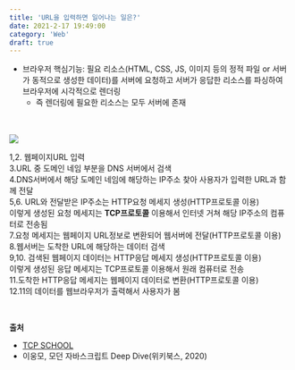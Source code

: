 ```yaml
---
title: 'URL을 입력하면 일어나는 일은?'
date: 2021-2-17 19:49:00
category: 'Web'
draft: true
---
```


- 브라우저 핵심기능: 필요 리소스(HTML, CSS, JS, 이미지 등의 정적 파일 or 서버가 동적으로 생성한 데이터)를 서버에 요청하고 서버가 응답한 리소스를 파싱하여 브라우저에 시각적으로 렌더링
  - 즉 렌더링에 필요한 리소스는 모두 서버에 존재
  
<p> 
<br />
<br />
<img src="https://user-images.githubusercontent.com/60782131/108205236-1c48c280-7168-11eb-925a-d580162346f7.png">

1,2. 웹페이지URL 입력  
3.URL 중 도메인 네임 부분을 DNS 서버에서 검색  
4.DNS서버에서 해당 도메인 네임에 해당하는 IP주소 찾아 사용자가 입력한 URL과 함께 전달  
5,6. URL와 전달받은 IP주소는 HTTP요청 메세지 생성(HTTP프로토콜 이용)  
이렇게 생성된 요청 메세지는 **TCP프로토콜** 이용해서 인터넷 거쳐 해당 IP주소의 컴퓨터로 전송됨  
7.요청 메세지는 웹페이지 URL정보로 변환되어 웹서버에 전달(HTTP프로토콜 이용)  
8.웹서버는 도착한 URL에 해당하는 데이터 검색  
9,10. 검색된 웹페이지 데이터는 HTTP응답 메세지 생성(HTTP프로토콜 이용)  
이렇게 생성된 응답 메세지는 TCP프로토콜 이용해서 원래 컴퓨터로 전송  
11.도착한 HTTP응답 메세지는 웹페이지 데이터로 변환(HTTP프로토콜 이용)  
12.11의 데이터를 웹브라우저가 출력해서 사용자가 봄  

<br />

**출처**
- [TCP SCHOOL](http://tcpschool.com/webbasic/works)
- 이웅모, 모던 자바스크립트 Deep Dive(위키북스, 2020)
</p>